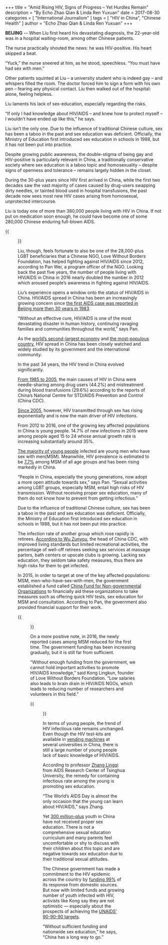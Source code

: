+++
title = "Amid Rising HIV, Signs of Progress – Yet Hurdles Remain"
description = "By Echo Zhao Qian & Linda Ren Yuxuan"
date = 2017-08-30
categories = [
     "International Journalism"
]
tags = [
     "HIV in China",
     "Chinese Health"
]
author = "Echo Zhao Qian & Linda Ren Yuxuan"
+++

**BEIJING** -– When Liu first heard his devastating diagnosis, the 22-year-old was in a hospital waiting-room, among other Chinese patients.

The nurse practically shouted the news: he was HIV-positive. His heart skipped a beat.

“Yuck,” the nurse sneered at him, as he stood, speechless. “You must have had sex with men.”

Other patients squinted at Liu – a university student who is indeed gay – and whispers filled the room. The doctor forced him to sign a form with his own pen – fearing any physical contact. Liu then walked out of the hospital: alone, feeling helpless.

Liu laments his lack of sex-education, especially regarding the risks.

“If only I had knowledge about HIV/AIDS – and knew how to protect myself – I wouldn’t have ended up like this,” he says.

Liu isn’t the only one. Due to the influence of traditional Chinese culture, sex has been a taboo in the past and sex education was deficient. Officially, the Ministry of Education first introduced sex education in schools in 1988, but it has not been put into practice.

Despite growing public awareness, the double-stigma of being gay and HIV-positive is particularly relevant in China, a traditionally conservative society where sex education is a taboo topic and homosexuality – despite signs of openness and tolerance – remains largely hidden in the closet.

During the 30-plus years since HIV first arrived in China, while the first two decades saw the vast majority of cases caused by drug-users swapping dirty needles, or tainted blood used in hospital transfusions, the past decade now sees most new HIV cases arising from homosexual, unprotected intercourse.

Liu is today one of more than 380,000 people living with HIV in China. If not put on medication soon enough, he could have become one of some 280,000 Chinese enduring full-blown AIDS.

{{<figure src="/images/post/hiv-figure.jpg" title="Statistics drawn from the China National Knowledge Infrastructure/CNKI.net." caption="Graphic by Linda Ren Yuxuan.">}}

Liu, though, feels fortunate to also be one of the 28,000-plus LGBT beneficiaries that a Chinese NGO, Love Without Borders Foundation, has helped fighting against HIV/AIDS since 2012, according to Pan Wei, a program officer of the NGO. Looking back the past five years, the number of people living with HIV/AIDS in China in 2016 nearly doubled the number in 2012 which aroused people’s awareness in fighting against HIV/AIDS.

Liu’s experience opens a window onto the status of HIV/AIDS in China. HIV/AIDS spread in China has been an increasingly growing concern since [the first AIDS case was reported in Beijing more then 30 years in 1983](https://en.wikipedia.org/wiki/HIV/AIDS_in_China).

“Without an effective cure, HIV/AIDS is one of the most devastating disaster in human history, continuing ravaging families and communities throughout the world,” says Pan.

As the [world’s second-largest economy](https://www.weforum.org/agenda/2017/03/worlds-biggest-economies-in-2017/) and [the most-populous country](https://www.worldometers.info/world-population/population-by-country/), HIV spread in China has been closely watched and widely studied by its government and the international community.

In the past 34 years, the HIV trend in China evolved significantly.

[From 1985 to 2005](http://news.sina.com.cn/zl/zatan/2015-12-01/17045031.shtml), the main causes of HIV in China were needle-sharing among drug users (44.2%) and mistreatment during blood transfusions (29.6%) according to the reports of China’s National Centre for STD/AIDS Prevention and Control (China CDC).

[Since 2005](http://news.sina.com.cn/zl/zatan/2015-12-01/17045031.shtml), however, HIV transmitted through sex has rising exponentially and is now the main driver of HIV infections.

From 2012 to 2016, one of the growing key affected populations in China is young people. 14.7% of new infections in 2015 were among people aged 15 to 24 whose annual growth rate is increasing substantially around 35%.

[The majority of young people](http://www.china.org.cn/china/2013-12/02/content_30765585.htm) infected are young men who have sex with men(MSM). Meanwhile, HIV prevalence is estimated to be [7.7%](https://www.unaids.org/sites/default/files/country/documents/CHN_narrative_report_2015.pdf) among MSM of all age groups and has been rising markedly in China.

“People in China, especially the young generations, now adopt a more open attitude towards sex,” says Pan. “Sexual activities among LGBT groups, especially MSM, entail high risks of HIV transmission. Without receiving proper sex education, many of them do not know how to prevent from getting infectious.”

Due to the influence of traditional Chinese culture, sex has been a taboo in the past and sex education was deficient. Officially, the Ministry of Education first introduced sex education in schools in 1988, but it has not been put into practice.

The infection rate of another group which rose rapidly is retirees. [According to Wu Zunyou](http://health.sina.com.cn/d/2011-12-01/111023556867.shtml), the head of China CDC, with improved living standards but limited recreational activities, the percentage of well-off retirees seeking sex services at massage parlors, bath centers or upscale clubs is growing. Lacking sex education, they seldom take safety measures, thus there are high risks for them to get infected.

In 2015, in order to target at one of the key affected populations: MSM, men-who-have-sex-with-men, the government established a fund called [China Fund for Non-governmental Organizations](http://aidsfund.cpma.org.cn/) to financially aid these organizations to take measures such as offering quick HIV tests, sex education for MSM and consultation. According to Pan, the government also provided financial support for their work.

{{<figure src="/images/post/hiv-pan.jpg" title="Pan Wei, of the Love Without Borders Foundation." caption="Photo: Linda Ren Yuxuan">}}

On a more positive note, in 2016, the newly reported cases among MSM reduced for the first time. The government funding has been increasing gradually, but it is still far from sufficient.

“Without enough funding from the government, we cannot hold important activities to promote HIV/AIDS knowledge,” said Kong Lingkun, founder of Love Without Borders Foundation. “Low salaries also leads to brain drain in HIV/AIDS NGOs, which leads to reducing number of researchers and volunteers in this field.”

{{<figure src="/images/post/hiv-kong.jpg" title="Kong Lingkun, Founder of the Love Without Borders Foundation." caption="Photo: Linda Ren Yuxuan">}}

In terms of young people, the trend of HIV infectious rate remains unchanged. Even though the HIV test-kits are available in [vending machines](http://www.globaltimes.cn/content/1042901.shtml) at several universities in China, there is still a large number of young people lack of basic knowledge of HIV/AIDS.

According to professor [Zhang Lingqi](http://news.sina.com.cn/zl/zatan/2015-12-01/17045031.shtml) from AIDS Research Center of Tsinghua University, the remedy for containing infectious rate among the young is promoting sex education.

“The World’s AIDS Day is almost the only occasion that the young can learn about HIV/AIDS,” says Zhang.

Yet [300 million-plus](https://www.echinacities.com/expat-corner/Sex-Education-in-China-In-the-Dark-or-With-the-Lights-on) youth in China have not received proper sex education. There is not a comprehensive sexual education curriculum and many parents feel uncomfortable or shy to discuss with their children about this topic and are negative towards sex education due to their traditional sexual attitudes.

The Chinese government has made a commitment to the HIV epidemic across the country by [funding 99%](https://www.unaids.org/sites/default/files/country/documents/CHN_narrative_report_2015.pdf) of its response from domestic sources. But now with limited funds and growing number of youth infected with HIV, activists like Kong say they are not optimistic — especially about the prospects of achieving the [UNAIDS’ 90-90-90 targets](https://www.unaids.org/en/resources/documents/2017/90-90-90).

“Without sufficient funding and nationwide sex education,” he says, “China has a long way to go.”